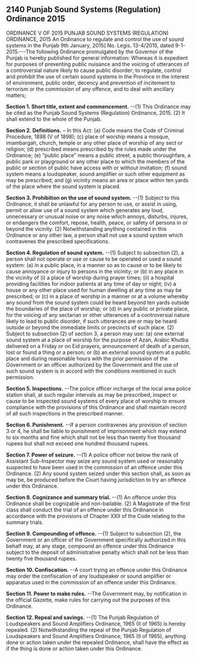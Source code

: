 ## 2140 Punjab Sound Systems (Regulation) Ordinance 2015
ORDINANCE V OF 2015
PUNJAB SOUND SYSTEMS (REGULATION) ORDINANCE, 2015
An Ordinance to regulate and control the
use of sound systems in the Punjab
9th January, 2015]
No. Legis. 13-4/2015, dated 9-1-2015.---The following Ordinance promulgated by the Governor of the Punjab is hereby published for general information:
Whereas it is expedient for purposes of preventing public nuisance and the voicing of utterances of a controversial nature likely to cause public disorder; to regulate, control and prohibit the use of certain sound systems in the Province in the interest of environment, public order, decency and prevention of incitement to terrorism or the commission of any offence, and to deal with ancillary matters;


**Section 1. Short title, extent and commencement.**
 --(1) This Ordinance may be cited as the Punjab Sound Systems (Regulation) Ordinance, 2015.
   (2) It shall extend to the whole of the Punjab.

**Section 2. Definitions.**
– In this Act:
(a) Code means the Code of Criminal Procedure, 1898 (V of 1898);
(c) place of worship means a mosque, imambargah, church, temple or any other place of worship of any sect or religion;
(d) prescribed means prescribed by the rules made under the Ordinance;
(e) "public place" means a public street, a public thoroughfare, a public park or playground or any other place to which the members of the public or section of public have access with or without invitation;
(f) sound system means a loudspeaker, sound amplifier or such other equipment as may be prescribed; and
(g) vicinity means an area or place within ten yards of the place where the sound system is placed.

**Section 3. Prohibition on the use of sound system.**
 --(1) Subject to this Ordinance, it shall be unlawful for any person to use, or assist in using, permit or allow use of a sound system which generates any loud, unnecessary or unusual noise or any noise which annoys, disturbs, injures, or endangers the comfort, repose, health, peace, or safety of persons in or beyond the vicinity.
   (2) Notwithstanding anything contained in this Ordinance or any other law, a person shall not use a sound system which contravenes the prescribed specifications.

**Section 4. Regulation of sound system.**
 --(1) Subject to subsection (2), a person shall not operate or use or cause to be operated or used a sound system:
   (a) in a public place, in a manner so as to cause or to be likely to cause annoyance or injury to persons in the vicinity; or
   (b) in any place in the vicinity of
   (i) a place of worship during prayer times;
   (ii) a hospital providing facilities for indoor patients at any time of day or night;
   (iv) a house or any other place used for human dwelling at any time as may be prescribed; or
   (c) in a place of worship in a manner or at a volume whereby any sound from the sound system could be heard beyond ten yards outside the boundaries of the place of worship; or
   (d) in any public or private place, for the voicing of any sectarian or other utterances of a controversial nature likely to lead to public disorder, if such utterances are or may be heard outside or beyond the immediate limits or precincts of such place.
   (2) Subject to subsection (2) of section 3, a person may use:
   (a) one external sound system at a place of worship for the purpose of Azan, Arabic Khutba delivered on a Friday or on Eid prayers, announcement of death of a person, lost or found a thing or a person; or
   (b) an external sound system at a public place and during reasonable hours with the prior permission of the Government or an officer authorized by the Government and the use of such sound system is in accord with the conditions mentioned in such permission.

**Section 5. Inspections.**
 --The police officer incharge of the local area police station shall, at such regular intervals as may be prescribed, inspect or cause to be inspected sound systems of every place of worship to ensure compliance with the provisions of this Ordinance and shall maintain record of all such inspections in the prescribed manner.

**Section 6. Punishment.**
 --If a person contravenes any provision of section 3 or 4, he shall be liable to punishment of imprisonment which may extend to six months and fine which shall not be less than twenty five thousand rupees but shall not exceed one hundred thousand rupees.

**Section 7. Power of seizure.**
 --(1) A police officer not below the rank of Assistant Sub-Inspector may seize any sound system used or reasonably suspected to have been used in the commission of an offence under this Ordinance.
   (2) Any sound system seized under this section shall, as soon as may be, be produced before the Court having jurisdiction to try an offence under this Ordinance.

**Section 8. Cognizance and summary trial.**
 --(1) An offence under this Ordinance shall be cognizable and non-bailable.
   (2) A Magistrate of the first class shall conduct the trial of an offence under this Ordinance in accordance with the provisions of Chapter XXII of the Code relating to the summary trials.

**Section 9. Compounding of offence.**
 --(1) Subject to subsection (2), the Government or an officer of the Government specifically authorized in this behalf may, at any stage, compound an offence under this Ordinance subject to the deposit of administrative penalty which shall not be less than twenty five thousand rupees.

**Section 10. Confiscation.**
 --A court trying an offence under this Ordinance may order the confiscation of any loudspeaker or sound amplifier or apparatus used in the commission of an offence under this Ordinance.

**Section 11. Power to make rules.**
 --The Government may, by notification in the official Gazette, make rules for carrying out the purposes of this Ordinance.

**Section 12. Repeal and savings.**
 --(1) The Punjab Regulation of Loudspeakers and Sound Amplifiers Ordinance, 1965 (II of 1965) is hereby repealed.
    (2) Notwithstanding the repeal of the Punjab Regulation of Loudspeakers and Sound Amplifiers Ordinance, 1965 (II of 1965), anything done or action taken under the repealed Ordinance, shall have the effect as if the thing is done or action taken under this Ordinance.

